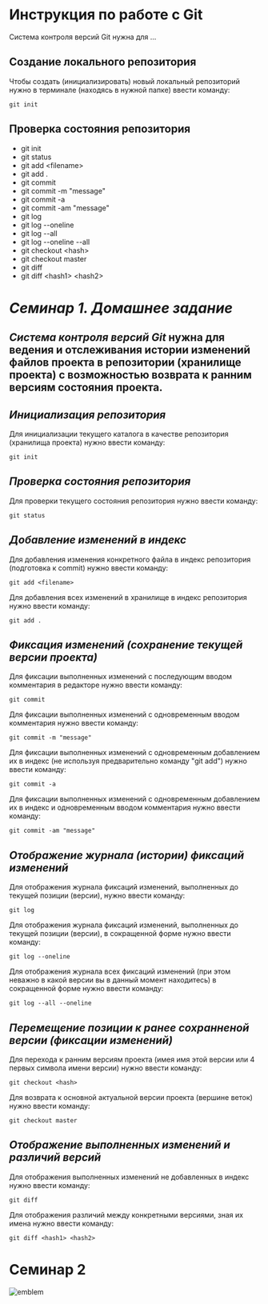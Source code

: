 # **Инструкция по работе с Git**

Система контроля версий Git нужна для ...

## Создание локального репозитория

Чтобы создать (инициализировать) новый локальный репозиторий нужно в терминале (находясь в нужной папке) ввести команду:

    git init

## Проверка состояния репозитория


 - git init
 - git status
 - git add \<filename>
 - git add .
 - git commit
 - git commit -m "message"
 - git commit -a
 - git commit -am "message"
 - git log
 - git log --oneline
 - git log --all
 - git log --oneline --all
 - git checkout \<hash>
 - git checkout master
 - git diff
 - git diff \<hash1> \<hash2>

 # *Семинар 1. Домашнее задание*

 ## *Система контроля версий Git* нужна для ведения и отслеживания истории изменений файлов проекта в репозитории (хранилище проекта) с возможностью возврата к ранним версиям состояния проекта.

 ## *Инициализация репозитория*

 Для инициализации текущего каталога в качестве репозитория (хранилища проекта) нужно ввести команду:

    git init

## *Проверка состояния репозитория*

Для проверки текущего состояния репозитория нужно ввести команду:

    git status

## *Добавление изменений в индекс*

Для добавления изменения конкретного файла в индекс репозитория (подготовка к commit) нужно ввести команду:

    git add <filename>

Для добавления всех изменений в хранилище в индекс репозитория нужно ввести команду:

    git add .

## *Фиксация изменений (сохранение текущей версии проекта)*

Для фиксации выполненных изменений с последующим вводом комментария в редакторе нужно ввести команду:

    git commit

Для фиксации выполненных изменений с одновременным вводом комментария нужно ввести команду:

    git commit -m "message"

Для фиксации выполненных изменений с одновременным добавлением их в индекс (не используя предварительно команду "git add") нужно ввести команду:

    git commit -a

Для фиксации выполненных изменений с одновременным добавлением их в индекс и одновременным вводом комментария нужно ввести команду:

    git commit -am "message"

## *Отображение журнала (истории) фиксаций изменений*

Для отображения журнала фиксаций изменений, выполненных до текущей позиции (версии), нужно ввести команду:

    git log

Для отображения журнала фиксаций изменений, выполненных до текущей позиции (версии), в сокращенной форме нужно ввести команду:

    git log --oneline

Для отображения журнала всех фиксаций изменений (при этом неважно в какой версии вы в данный момент находитесь) в сокращенной форме нужно ввести команду:

    git log --all --oneline

## *Перемещение позиции к ранее сохранненой версии (фиксации изменений)*

Для перехода к ранним версиям проекта (имея имя этой версии или 4 первых символа имени версии) нужно ввести команду:

    git checkout <hash>

Для возврата к основной актуальной версии проекта (вершине веток) нужно ввести команду:

    git checkout master

## *Отображение выполненных изменений и различий версий*

Для отображения выполненных изменений не добавленных в индекс нужно ввести команду:

    git diff

Для отображения различий между конкретными версиями, зная их имена нужно ввести команду:

    git diff <hash1> <hash2>


# Семинар 2

![emblem](git.jpg)
